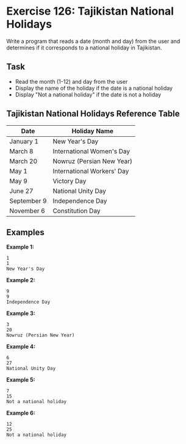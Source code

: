 # Exercise 126: Tajikistan National Holidays

Write a program that reads a date (month and day) from the user and determines if it corresponds to a national holiday in Tajikistan.

## Task
- Read the month (1-12) and day from the user
- Display the name of the holiday if the date is a national holiday
- Display "Not a national holiday" if the date is not a holiday

## Tajikistan National Holidays Reference Table
| Date       | Holiday Name                    |
|------------|--------------------------------|
| January 1  | New Year's Day                 |
| March 8    | International Women's Day      |
| March 20   | Nowruz (Persian New Year)      |
| May 1      | International Workers' Day     |
| May 9      | Victory Day                    |
| June 27    | National Unity Day             |
| September 9| Independence Day               |
| November 6 | Constitution Day               |

## Examples
**Example 1:**
```
1
1
New Year's Day
```

**Example 2:**
```
9
9
Independence Day
```

**Example 3:**
```
3
20
Nowruz (Persian New Year)
```

**Example 4:**
```
6
27
National Unity Day
```

**Example 5:**
```
7
15
Not a national holiday
```

**Example 6:**
```
12
25
Not a national holiday
```